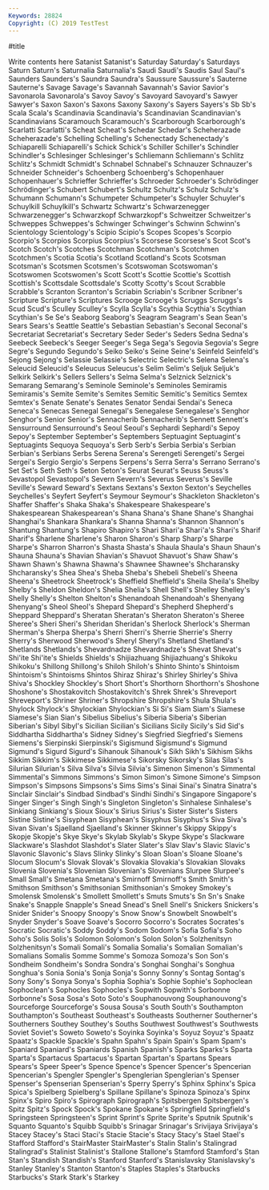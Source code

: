```yaml
---
Keywords: 28824
Copyright: (C) 2019 TestTest
---
```


#title

Write contents here
 Satanist Satanist's
Saturday Saturday's Saturdays Saturn Saturn's Saturnalia Saturnalia's Saudi Saudi's Saudis
Saul Saul's Saunders Saunders's Saundra Saundra's Saussure Saussure's Sauterne Sauterne's
Savage Savage's Savannah Savannah's Savior Savior's Savonarola Savonarola's Savoy Savoy's
Savoyard Savoyard's Sawyer Sawyer's Saxon Saxon's Saxons Saxony Saxony's Sayers
Sayers's Sb Sb's Scala Scala's Scandinavia Scandinavia's Scandinavian Scandinavian's Scandinavians
Scaramouch Scaramouch's Scarborough Scarborough's Scarlatti Scarlatti's Scheat Scheat's Schedar Schedar's
Scheherazade Scheherazade's Schelling Schelling's Schenectady Schenectady's Schiaparelli Schiaparelli's Schick Schick's
Schiller Schiller's Schindler Schindler's Schlesinger Schlesinger's Schliemann Schliemann's Schlitz Schlitz's
Schmidt Schmidt's Schnabel Schnabel's Schnauzer Schnauzer's Schneider Schneider's Schoenberg Schoenberg's
Schopenhauer Schopenhauer's Schrieffer Schrieffer's Schroeder Schroeder's Schrödinger Schrödinger's Schubert Schubert's
Schultz Schultz's Schulz Schulz's Schumann Schumann's Schumpeter Schumpeter's Schuyler Schuyler's
Schuylkill Schuylkill's Schwartz Schwartz's Schwarzenegger Schwarzenegger's Schwarzkopf Schwarzkopf's Schweitzer Schweitzer's
Schweppes Schweppes's Schwinger Schwinger's Schwinn Schwinn's Scientology Scientology's Scipio Scipio's
Scopes Scopes's Scorpio Scorpio's Scorpios Scorpius Scorpius's Scorsese Scorsese's Scot
Scot's Scotch Scotch's Scotches Scotchman Scotchman's Scotchmen Scotchmen's Scotia Scotia's
Scotland Scotland's Scots Scotsman Scotsman's Scotsmen Scotsmen's Scotswoman Scotswoman's Scotswomen
Scotswomen's Scott Scott's Scottie Scottie's Scottish Scottish's Scottsdale Scottsdale's Scotty
Scotty's Scout Scrabble Scrabble's Scranton Scranton's Scriabin Scriabin's Scribner Scribner's
Scripture Scripture's Scriptures Scrooge Scrooge's Scruggs Scruggs's Scud Scud's Sculley
Sculley's Scylla Scylla's Scythia Scythia's Scythian Scythian's Se Se's Seaborg
Seaborg's Seagram Seagram's Sean Sean's Sears Sears's Seattle Seattle's Sebastian
Sebastian's Seconal Seconal's Secretariat Secretariat's Secretary Seder Seder's Seders Sedna
Sedna's Seebeck Seebeck's Seeger Seeger's Sega Sega's Segovia Segovia's Segre
Segre's Segundo Segundo's Seiko Seiko's Seine Seine's Seinfeld Seinfeld's Sejong
Sejong's Selassie Selassie's Selectric Selectric's Selena Selena's Seleucid Seleucid's Seleucus
Seleucus's Selim Selim's Seljuk Seljuk's Selkirk Selkirk's Sellers Sellers's Selma
Selma's Selznick Selznick's Semarang Semarang's Seminole Seminole's Seminoles Semiramis Semiramis's
Semite Semite's Semites Semitic Semitic's Semitics Semtex Semtex's Senate Senate's
Senates Senator Sendai Sendai's Seneca Seneca's Senecas Senegal Senegal's Senegalese
Senegalese's Senghor Senghor's Senior Senior's Sennacherib Sennacherib's Sennett Sennett's Sensurround
Sensurround's Seoul Seoul's Sephardi Sephardi's Sepoy Sepoy's September September's Septembers
Septuagint Septuagint's Septuagints Sequoya Sequoya's Serb Serb's Serbia Serbia's Serbian
Serbian's Serbians Serbs Serena Serena's Serengeti Serengeti's Sergei Sergei's Sergio
Sergio's Serpens Serpens's Serra Serra's Serrano Serrano's Set Set's Seth
Seth's Seton Seton's Seurat Seurat's Seuss Seuss's Sevastopol Sevastopol's Severn
Severn's Severus Severus's Seville Seville's Seward Seward's Sextans Sextans's Sexton
Sexton's Seychelles Seychelles's Seyfert Seyfert's Seymour Seymour's Shackleton Shackleton's Shaffer
Shaffer's Shaka Shaka's Shakespeare Shakespeare's Shakespearean Shakespearean's Shana Shana's Shane
Shane's Shanghai Shanghai's Shankara Shankara's Shanna Shanna's Shannon Shannon's Shantung
Shantung's Shapiro Shapiro's Shari Shari'a Shari'a's Shari's Sharif Sharif's Sharlene
Sharlene's Sharon Sharon's Sharp Sharp's Sharpe Sharpe's Sharron Sharron's Shasta
Shasta's Shaula Shaula's Shaun Shaun's Shauna Shauna's Shavian Shavian's Shavuot
Shavuot's Shaw Shaw's Shawn Shawn's Shawna Shawna's Shawnee Shawnee's Shcharansky
Shcharansky's Shea Shea's Sheba Sheba's Shebeli Shebeli's Sheena Sheena's Sheetrock
Sheetrock's Sheffield Sheffield's Sheila Sheila's Shelby Shelby's Sheldon Sheldon's Shelia
Shelia's Shell Shell's Shelley Shelley's Shelly Shelly's Shelton Shelton's Shenandoah
Shenandoah's Shenyang Shenyang's Sheol Sheol's Shepard Shepard's Shepherd Shepherd's Sheppard
Sheppard's Sheratan Sheratan's Sheraton Sheraton's Sheree Sheree's Sheri Sheri's Sheridan
Sheridan's Sherlock Sherlock's Sherman Sherman's Sherpa Sherpa's Sherri Sherri's Sherrie
Sherrie's Sherry Sherry's Sherwood Sherwood's Sheryl Sheryl's Shetland Shetland's Shetlands
Shetlands's Shevardnadze Shevardnadze's Shevat Shevat's Shi'ite Shi'ite's Shields Shields's Shijiazhuang
Shijiazhuang's Shikoku Shikoku's Shillong Shillong's Shiloh Shiloh's Shinto Shinto's Shintoism
Shintoism's Shintoisms Shintos Shiraz Shiraz's Shirley Shirley's Shiva Shiva's Shockley
Shockley's Short Short's Shorthorn Shorthorn's Shoshone Shoshone's Shostakovitch Shostakovitch's Shrek
Shrek's Shreveport Shreveport's Shriner Shriner's Shropshire Shropshire's Shula Shula's Shylock
Shylock's Shylockian Shylockian's Si Si's Siam Siam's Siamese Siamese's Sian
Sian's Sibelius Sibelius's Siberia Siberia's Siberian Siberian's Sibyl Sibyl's Sicilian
Sicilian's Sicilians Sicily Sicily's Sid Sid's Siddhartha Siddhartha's Sidney Sidney's
Siegfried Siegfried's Siemens Siemens's Sierpinski Sierpinski's Sigismund Sigismund's Sigmund Sigmund's
Sigurd Sigurd's Sihanouk Sihanouk's Sikh Sikh's Sikhism Sikhs Sikkim Sikkim's
Sikkimese Sikkimese's Sikorsky Sikorsky's Silas Silas's Silurian Silurian's Silva Silva's
Silvia Silvia's Simenon Simenon's Simmental Simmental's Simmons Simmons's Simon Simon's
Simone Simone's Simpson Simpson's Simpsons Simpsons's Sims Sims's Sinai Sinai's
Sinatra Sinatra's Sinclair Sinclair's Sindbad Sindbad's Sindhi Sindhi's Singapore Singapore's
Singer Singer's Singh Singh's Singleton Singleton's Sinhalese Sinhalese's Sinkiang Sinkiang's
Sioux Sioux's Sirius Sirius's Sister Sister's Sisters Sistine Sistine's Sisyphean
Sisyphean's Sisyphus Sisyphus's Siva Siva's Sivan Sivan's Sjaelland Sjaelland's Skinner
Skinner's Skippy Skippy's Skopje Skopje's Skye Skye's Skylab Skylab's Skype
Skype's Slackware Slackware's Slashdot Slashdot's Slater Slater's Slav Slav's Slavic
Slavic's Slavonic Slavonic's Slavs Slinky Slinky's Sloan Sloan's Sloane Sloane's
Slocum Slocum's Slovak Slovak's Slovakia Slovakia's Slovakian Slovaks Slovenia Slovenia's
Slovenian Slovenian's Slovenians Slurpee Slurpee's Small Small's Smetana Smetana's Smirnoff
Smirnoff's Smith Smith's Smithson Smithson's Smithsonian Smithsonian's Smokey Smokey's Smolensk
Smolensk's Smollett Smollett's Smuts Smuts's Sn Sn's Snake Snake's Snapple
Snapple's Snead Snead's Snell Snell's Snickers Snickers's Snider Snider's Snoopy
Snoopy's Snow Snow's Snowbelt Snowbelt's Snyder Snyder's Soave Soave's Socorro
Socorro's Socrates Socrates's Socratic Socratic's Soddy Soddy's Sodom Sodom's Sofia
Sofia's Soho Soho's Solis Solis's Solomon Solomon's Solon Solon's Solzhenitsyn
Solzhenitsyn's Somali Somali's Somalia Somalia's Somalian Somalian's Somalians Somalis Somme
Somme's Somoza Somoza's Son Son's Sondheim Sondheim's Sondra Sondra's Songhai
Songhai's Songhua Songhua's Sonia Sonia's Sonja Sonja's Sonny Sonny's Sontag
Sontag's Sony Sony's Sonya Sonya's Sophia Sophia's Sophie Sophie's Sophoclean
Sophoclean's Sophocles Sophocles's Sopwith Sopwith's Sorbonne Sorbonne's Sosa Sosa's Soto
Soto's Souphanouvong Souphanouvong's Sourceforge Sourceforge's Sousa Sousa's South South's Southampton
Southampton's Southeast Southeast's Southeasts Southerner Southerner's Southerners Southey Southey's Souths
Southwest Southwest's Southwests Soviet Soviet's Soweto Soweto's Soyinka Soyinka's Soyuz
Soyuz's Spaatz Spaatz's Spackle Spackle's Spahn Spahn's Spain Spain's Spam
Spam's Spaniard Spaniard's Spaniards Spanish Spanish's Sparks Sparks's Sparta Sparta's
Spartacus Spartacus's Spartan Spartan's Spartans Spears Spears's Speer Speer's Spence
Spence's Spencer Spencer's Spencerian Spencerian's Spengler Spengler's Spenglerian Spenglerian's Spenser
Spenser's Spenserian Spenserian's Sperry Sperry's Sphinx Sphinx's Spica Spica's Spielberg
Spielberg's Spillane Spillane's Spinoza Spinoza's Spinx Spinx's Spiro Spiro's Spirograph
Spirograph's Spitsbergen Spitsbergen's Spitz Spitz's Spock Spock's Spokane Spokane's Springfield
Springfield's Springsteen Springsteen's Sprint Sprint's Sprite Sprite's Sputnik Sputnik's Squanto
Squanto's Squibb Squibb's Srinagar Srinagar's Srivijaya Srivijaya's Stacey Stacey's Staci
Staci's Stacie Stacie's Stacy Stacy's Stael Stael's Stafford Stafford's StairMaster
StairMaster's Stalin Stalin's Stalingrad Stalingrad's Stalinist Stalinist's Stallone Stallone's Stamford
Stamford's Stan Stan's Standish Standish's Stanford Stanford's Stanislavsky Stanislavsky's Stanley
Stanley's Stanton Stanton's Staples Staples's Starbucks Starbucks's Stark Stark's Starkey
